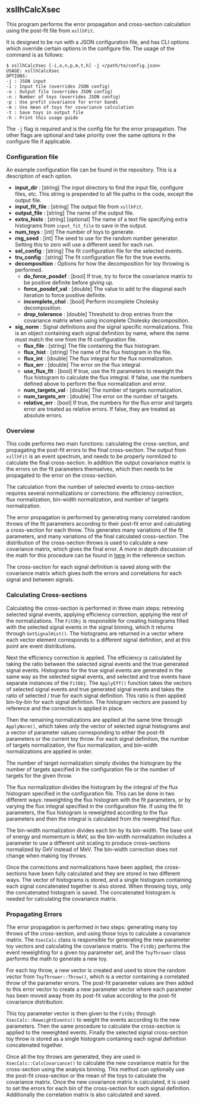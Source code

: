 ## xsllhCalcXsec

This program performs the error propagation and cross-section calculation using the post-fit file from `xsllhFit`.

It is designed to be run with a JSON configuration file, and has CLI options which override certain options in the configure file. The usage of the command is as follows:
```
$ xsllhCalcXsec [-i,o,n,p,m,t,h] -j </path/to/config.json>
USAGE: xsllhCalcXsec
OPTIONS:
-j : JSON input
-i : Input file (overrides JSON config)
-o : Output file (overrides JSON config)
-n : Number of toys (overrides JSON config)
-p : Use prefit covariance for error bands
-m : Use mean of toys for covariance calculation
-t : Save toys in output file
-h : Print this usage guide
```
The `-j` flag is required and is the config file for the error propagation. The other flags are optional and take priority over the same options in the configure file if applicable.

### Configuration file

An example configuration file can be found in the repository. This is a description of each option.

- **input_dir** : [string] The input directory to find the input file, configure files, etc. This string is prepended to all file paths in the code, except the output file.
- **input_fit_file** : [string] The output file from `xsllhFit`.
- **output_file** : [string] The name of the output file.
- **extra_hists** : [string] [optional] The name of a text file specifying extra histograms from `input_fit_file` to save in the output.
- **num_toys** : [int] The number of toys to generate.
- **rng_seed** : [int] The seed to use for the random number generator. Setting this to zero will use a different seed for each run.
- **sel_config** : [string] The fit configuration file for the selected events.
- **tru_config** : [string] The fit configuration file for the true events.
- **decomposition** : Options for how the decomposition for toy throwing is performed.
    + **do_force_posdef** : [bool] If true, try to force the covariance matrix to be positive definite before giving up.
    + **force_posdef_val** : [double] The value to add to the diagonal each iteration to force positive definite.
    + **incomplete_chol** : [bool] Perform incomplete Cholesky decomposition.
    + **drop_tolerance** : [double] Threshold to drop entries from the covariance matrix when using incomplete Cholesky decomposition.
- **sig_norm** : Signal definitions and the signal specific normalizations. This is an object containing each signal definition by name, where the name must match the one from the fit configuration file.
    + **flux_file** : [string] The file containing the flux histogram.
    + **flux_hist** : [string] The name of the flux histogram in the file.
    + **flux_int** : [double] The flux integral for the flux normalization.
    + **flux_err** : [double] The error on the flux integral.
    + **use_flux_fit** : [bool] If true, use the fit parameters to reweight the flux histogram to calculate the flux integral. If false, use the numbers defined above to perform the flux normalization and error.
    + **num_targets_val** : [double] The number of targets normalization.
    + **num_targets_err** : [double] The error on the number of targets.
    + **relative_err** : [bool] If true, the numbers for the flux error and targets error are treated as relative errors. If false, they are treated as absolute errors.

### Overview

This code performs two main functions: calculating the cross-section, and propagating the post-fit errors to the final cross-section. The output from `xsllhFit` is an event spectrum, and needs to be properly normlized to calculate the final cross-section. In addition the output covariance matrix is the errors on the fit parameters themselves, which then needs to be propagated to the error on the cross-section.

The calculation from the number of selected events to cross-section requires several normalizations or corrections: the efficiency correction, flux normalization, bin-width normalization, and number of targets normalization.

The error propagation is performed by generating many correlated random throws of the fit parameters according to their post-fit error and calculating a cross-section for each throw. This generates many variations of the fit parameters, and many variations of the final calculated cross-section. The distribution of the cross-section throws is used to calculate a new covariance matrix, which gives the final error. A more in depth discussion of the math for this procedure can be found in [here](../reference/toythrows.md) in the reference section.

The cross-section for each signal definition is saved along with the covariance matrix which gives both the errors and correlations for each signal and between signals.

### Calculating Cross-sections

Calculating the cross-section is performed in three main steps: retreving selected signal events, applying efficiency correction, applying the rest of the normalizations. The `FitObj` is responsible for creating histograms filled with the selected signal events in the signal binning, which it returns through `GetSignalHist()`. The histograms are returned in a vector where each vector element corresponds to a different signal definition, and at this point are event distributions.

Next the efficiency correction is applied. The efficiency is calculated by taking the ratio between the selected signal events and the true generated signal events. Histograms for the true signal events are generated in the same way as the selected signal events, and selected and true events have separate instances of the `FitObj`. The `ApplyEff()` function takes the vectors of selected signal events and true generated signal events and takes the ratio of selected / true for each signal definition. This ratio is then applied bin-by-bin for each signal defintion. The histogram vectors are passed by reference and the correction is applied in place.

Then the remaining normalizations are applied at the same time through `ApplyNorm()`, which takes only the vector of selected signal histograms and a vector of parameter values corresponding to either the post-fit parameters or the current toy throw. For each signal definition, the number of targets normalization, the flux normalization, and bin-width normalizations are applied in order.

The number of target normalization simply divides the histogram by the number of targets specified in the configuration file or the number of targets for the given throw.

The flux normalization divides the histogram by the integral of the flux histogram specified in the configuration file. This can be done in two different ways: reweighting the flux histogram with the fit parameters, or by varying the flux integral specified in the configuration file. If using the fit parameters, the flux histogram is reweighted according to the flux parameters and then the integral is calculated from the reweighted flux.

The bin-width normalization divides each bin by its bin-width. The base unit of energy and momentum is MeV, so the bin-width normalization includes a parameter to use a different unit scaling to produce cross-sections normalized by GeV instead of MeV. The bin-width correction does not change when making toy throws.

Once the corrections and normalizations have been applied, the cross-sections have been fully calculated and they are stored in two different ways. The vector of histograms is stored, and a single histogram containing each signal concatenated together is also stored. When throwing toys, only the concatenated histogram is saved. The concatenated histogram is needed for calculating the covariance matrix.

### Propagating Errors

The error propagation is performed in two steps: generating many toy throws of the cross-section, and using those toys to calculate a covariance matrix. The `XsecCalc` class is responsible for generating the new parameter toy vectors and calculating the covariance matrix. The `FitObj` performs the event reweighting for a given toy parameter set, and the `ToyThrower` class performs the math to generate a new toy.

For each toy throw, a new vector is created and used to store the random vector from `ToyThrower::Throw()`, which is a vector containing a correlated throw of the parameter errors. The post-fit parameter values are then added to this error vector to create a new parameter vector where each parameter has been moved away from its post-fit value according to the post-fit covariance distribution.

This toy parameter vector is then given to the `FitObj` through `XsecCalc::ReweightEvents()` to weight the events according to the new parameters. Then the same procedure to calculate the cross-section is applied to the reweighted events. Finally the selected signal cross-section toy throw is stored as a single histogram containing each signal definition concatenated together.

Once all the toy throws are generated, they are used in `XsecCalc::CalcCovariance()` to calculate the new covariance matrix for the cross-section using the analysis binning. This method can optionally use the post-fit cross-section or the mean of the toys to calculate the covariance matrix. Once the new covariance matrix is calculated, it is used to set the errors for each bin of the cross-section for each signal definition. Additionally the correlation matrix is also calculated and saved.

